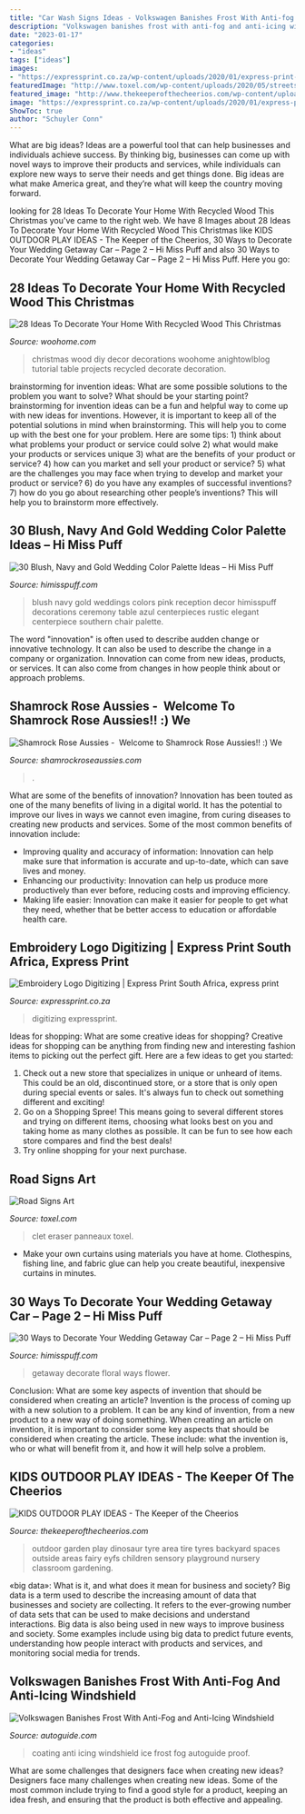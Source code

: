 ```yaml
---
title: "Car Wash Signs Ideas - Volkswagen Banishes Frost With Anti-fog And Anti-icing Windshield"
description: "Volkswagen banishes frost with anti-fog and anti-icing windshield"
date: "2023-01-17"
categories:
- "ideas"
tags: ["ideas"]
images:
- "https://expressprint.co.za/wp-content/uploads/2020/01/express-print-81-2048x1536.jpg"
featuredImage: "http://www.toxel.com/wp-content/uploads/2020/05/streetsignsart09.jpg"
featured_image: "http://www.thekeeperofthecheerios.com/wp-content/uploads/2017/03/7cce6ab284fa50e120a21860c50c6a3c.jpg"
image: "https://expressprint.co.za/wp-content/uploads/2020/01/express-print-81-2048x1536.jpg"
ShowToc: true
author: "Schuyler Conn"
---
```



What are big ideas?
Ideas are a powerful tool that can help businesses and individuals achieve success. By thinking big, businesses can come up with novel ways to improve their products and services, while individuals can explore new ways to serve their needs and get things done. Big ideas are what make America great, and they’re what will keep the country moving forward.

	

		
looking for 28 Ideas To Decorate Your Home With Recycled Wood This Christmas you've came to the right web. We have 8 Images about 28 Ideas To Decorate Your Home With Recycled Wood This Christmas like KIDS OUTDOOR PLAY IDEAS - The Keeper of the Cheerios, 30 Ways to Decorate Your Wedding Getaway Car – Page 2 – Hi Miss Puff and also 30 Ways to Decorate Your Wedding Getaway Car – Page 2 – Hi Miss Puff. Here you go:
		
    
## 28 Ideas To Decorate Your Home With Recycled Wood This Christmas

<img loading=lazy src="http://www.woohome.com/wp-content/uploads/2015/12/Christmas-Decor-with-Wood-WooHome-28.jpg" onerror="this.onerror=null;this.src='https://tse4.mm.bing.net/th?id=OIP.NPpcTTLgr5XtO4qlGhRNXAHaLL&amp;pid=15.1';" alt="28 Ideas To Decorate Your Home With Recycled Wood This Christmas">

_Source: woohome.com_

>christmas wood diy decor decorations woohome anightowlblog tutorial table projects recycled decorate decoration. 

	

brainstorming for invention ideas: What are some possible solutions to the problem you want to solve? What should be your starting point?
brainstorming for invention ideas can be a fun and helpful way to come up with new ideas for inventions. However, it is important to keep all of the potential solutions in mind when brainstorming. This will help you to come up with the best one for your problem. Here are some tips: 1) think about what problems your product or service could solve 2) what would make your products or services unique 3) what are the benefits of your product or service? 4) how can you market and sell your product or service? 5) what are the challenges you may face when trying to develop and market your product or service? 6) do you have any examples of successful inventions? 7) how do you go about researching other people’s inventions? This will help you to brainstorm more effectively.

    
## 30 Blush, Navy And Gold Wedding Color Palette Ideas – Hi Miss Puff

<img loading=lazy src="https://www.himisspuff.com/wp-content/uploads/2017/01/blush-pink-and-navy-wedding-reception-decor.jpg" onerror="this.onerror=null;this.src='https://tse3.mm.bing.net/th?id=OIP.WonmpjaCz_NoecszZnjJ3AHaLH&amp;pid=15.1';" alt="30 Blush, Navy and Gold Wedding Color Palette Ideas – Hi Miss Puff">

_Source: himisspuff.com_

>blush navy gold weddings colors pink reception decor himisspuff decorations ceremony table azul centerpieces rustic elegant centerpiece southern chair palette. 

	

The word "innovation" is often used to describe audden change or innovative technology. It can also be used to describe the change in a company or organization. Innovation can come from new ideas, products, or services. It can also come from changes in how people think about or approach problems.

    
## Shamrock Rose Aussies - ﻿﻿﻿ Welcome To Shamrock Rose Aussies!! :) We

<img loading=lazy src="http://shamrockroseaussies.com/yahoo_site_admin/assets/images/DSC_0131.262172613_std.JPG" onerror="this.onerror=null;this.src='https://tse2.mm.bing.net/th?id=OIP.FA26ASpfj6MQy1hfWiuc9wHaE-&amp;pid=15.1';" alt="Shamrock Rose Aussies - ﻿﻿﻿ Welcome to Shamrock Rose Aussies!! :) We">

_Source: shamrockroseaussies.com_

>. 

	

What are some of the benefits of innovation?
Innovation has been touted as one of the many benefits of living in a digital world. It has the potential to improve our lives in ways we cannot even imagine, from curing diseases to creating new products and services. Some of the most common benefits of innovation include: 
- Improving quality and accuracy of information: Innovation can help make sure that information is accurate and up-to-date, which can save lives and money. 
- Enhancing our productivity: Innovation can help us produce more productively than ever before, reducing costs and improving efficiency. 
- Making life easier: Innovation can make it easier for people to get what they need, whether that be better access to education or affordable health care.

    
## Embroidery Logo Digitizing | Express Print South Africa, Express Print

<img loading=lazy src="https://expressprint.co.za/wp-content/uploads/2020/01/express-print-81-2048x1536.jpg" onerror="this.onerror=null;this.src='https://tse4.mm.bing.net/th?id=OIP.9aJaT3PYE_gozHmlTJHe0gHaFj&amp;pid=15.1';" alt="Embroidery Logo Digitizing | Express Print South Africa, express print">

_Source: expressprint.co.za_

>digitizing expressprint. 

	

Ideas for shopping: What are some creative ideas for shopping?
Creative ideas for shopping can be anything from finding new and interesting fashion items to picking out the perfect gift. Here are a few ideas to get you started: 
1. Check out a new store that specializes in unique or unheard of items. This could be an old, discontinued store, or a store that is only open during special events or sales. It's always fun to check out something different and exciting! 
2. Go on a Shopping Spree! This means going to several different stores and trying on different items, choosing what looks best on you and taking home as many clothes as possible. It can be fun to see how each store compares and find the best deals! 
3. Try online shopping for your next purchase.

    
## Road Signs Art

<img loading=lazy src="http://www.toxel.com/wp-content/uploads/2020/05/streetsignsart09.jpg" onerror="this.onerror=null;this.src='https://tse4.mm.bing.net/th?id=OIP.oCFfPblIQ9XZX2AyKhaEOwAAAA&amp;pid=15.1';" alt="Road Signs Art">

_Source: toxel.com_

>clet eraser panneaux toxel. 

	

- Make your own curtains using materials you have at home. Clothespins, fishing line, and fabric glue can help you create beautiful, inexpensive curtains in minutes.

    
## 30 Ways To Decorate Your Wedding Getaway Car – Page 2 – Hi Miss Puff

<img loading=lazy src="https://www.himisspuff.com/wp-content/uploads/2017/01/Floral-decor-on-getaway-car.jpg" onerror="this.onerror=null;this.src='https://tse1.mm.bing.net/th?id=OIP.tsjpEuAuuzeQrJIqahQLtAHaKG&amp;pid=15.1';" alt="30 Ways to Decorate Your Wedding Getaway Car – Page 2 – Hi Miss Puff">

_Source: himisspuff.com_

>getaway decorate floral ways flower. 

	

Conclusion: What are some key aspects of invention that should be considered when creating an article?
Invention is the process of coming up with a new solution to a problem. It can be any kind of invention, from a new product to a new way of doing something. When creating an article on invention, it is important to consider some key aspects that should be considered when creating the article. These include: what the invention is, who or what will benefit from it, and how it will help solve a problem.

    
## KIDS OUTDOOR PLAY IDEAS - The Keeper Of The Cheerios

<img loading=lazy src="http://www.thekeeperofthecheerios.com/wp-content/uploads/2017/03/7cce6ab284fa50e120a21860c50c6a3c.jpg" onerror="this.onerror=null;this.src='https://tse2.mm.bing.net/th?id=OIP.uN8mkcB9LSNFwfFsOOONggHaL2&amp;pid=15.1';" alt="KIDS OUTDOOR PLAY IDEAS - The Keeper of the Cheerios">

_Source: thekeeperofthecheerios.com_

>outdoor garden play dinosaur tyre area tire tyres backyard spaces outside areas fairy eyfs children sensory playground nursery classroom gardening. 

	

«big data»: What is it, and what does it mean for business and society?
Big data is a term used to describe the increasing amount of data that businesses and society are collecting. It refers to the ever-growing number of data sets that can be used to make decisions and understand interactions. Big data is also being used in new ways to improve business and society. Some examples include using big data to predict future events, understanding how people interact with products and services, and monitoring social media for trends.

    
## Volkswagen Banishes Frost With Anti-Fog And Anti-Icing Windshield

<img loading=lazy src="https://www.autoguide.com/auto-news/wp-content/uploads/2010/11/vw-anti-icing-windshield.jpg" onerror="this.onerror=null;this.src='https://tse1.mm.bing.net/th?id=OIP.il9ezO7-j9iprCh6LlVAYAHaEA&amp;pid=15.1';" alt="Volkswagen Banishes Frost With Anti-Fog and Anti-Icing Windshield">

_Source: autoguide.com_

>coating anti icing windshield ice frost fog autoguide proof. 

	

What are some challenges that designers face when creating new ideas?
Designers face many challenges when creating new ideas. Some of the most common include trying to find a good style for a product, keeping an idea fresh, and ensuring that the product is both effective and appealing.

